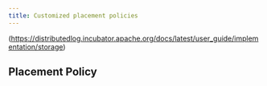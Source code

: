 ```yaml
---
title: Customized placement policies
---
```


(https://distributedlog.incubator.apache.org/docs/latest/user_guide/implementation/storage)

## Placement Policy


